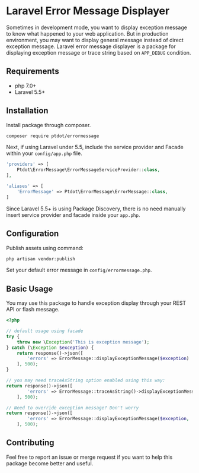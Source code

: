 # Laravel Error Message Displayer

Sometimes in development mode, you want to display exception message to know what happened to your web application. But in production environment, you may want to display general message instead of direct exception message. Laravel error message displayer is a package for displaying exception message or trace string based on `APP_DEBUG` condition.

## Requirements
+ php 7.0+
+ Laravel 5.5+

## Installation

Install package through composer.

```bash
composer require ptdot/errormessage
```

Next, if using Laravel under 5.5, include the service provider and Facade within your `config/app.php` file.

```php
'providers' => [
    Ptdot\ErrorMessage\ErrorMessageServiceProvider::class,
],

'aliases' => [
    'ErrorMessage' => Ptdot\ErrorMessage\ErrorMessage::class,
]
```

Since Laravel 5.5+ is using Package Discovery, there is no need manually insert service provider and facade inside your `app.php`.

## Configuration

Publish assets using command:

```bash
php artisan vendor:publish
```
Set your default error message in `config/errormessage.php`.
## Basic Usage

You may use this package to handle exception display through your REST API or flash message.
```php
<?php

// default usage using facade
try {
    throw new \Exception('This is exception message');
} catch (\Exception $exception) {
    return response()->json([
        'errors' => ErrorMessage::displayExceptionMessage($exception)
    ], 500);
}

// you may need traceAsString option enabled using this way:
return response()->json([
        'errors' => ErrorMessage::traceAsString()->displayExceptionMessage($exception)
    ], 500);

// Need to override exception message? Don't worry
return response()->json([
        'errors' => ErrorMessage::displayExceptionMessage($exception, 'exception message will be overrided with this')
    ], 500);
```

## Contributing

Feel free to report an issue or merge request if you want to help this package become better and useful.